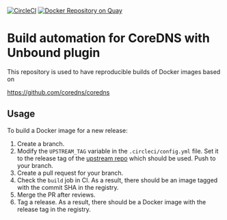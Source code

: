 [![CircleCI](https://circleci.com/gh/giantswarm/coredns/tree/master.svg?style=svg)](https://circleci.com/gh/giantswarm/coredns/tree/master)
[![Docker Repository on Quay](https://quay.io/repository/giantswarm/coredns/status "Docker Repository on Quay")](https://quay.io/repository/giantswarm/coredns)

# Build automation for CoreDNS with Unbound plugin

This repository is used to have reproducible builds of Docker images based on

https://github.com/coredns/coredns

## Usage

To build a Docker image for a new release:

1. Create a branch.
2. Modify the `UPSTREAM_TAG` variable in the `.circleci/config.yml` file. Set it to the release tag of the [upstream repo](https://github.com/coredns/coredns/releases) which should be used. Push to your branch.
3. Create a pull request for your branch.
4. Check the `build` job in CI. As a result, there should be an image tagged with the commit SHA in the registry.
5. Merge the PR after reviews.
6. Tag a release. As a result, there should be a Docker image with the release tag in the registry.
